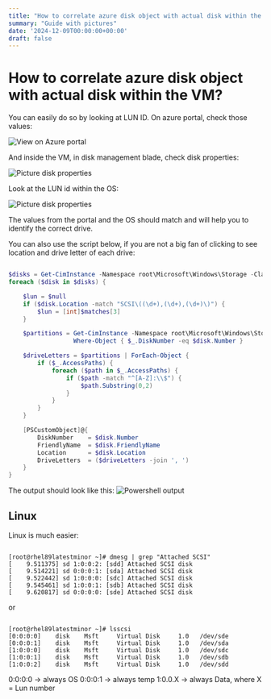 ```yaml
---
title: "How to correlate azure disk object with actual disk within the VM?"
summary: "Guide with pictures"
date: '2024-12-09T00:00:00+00:00'
draft: false
---
```


# How to correlate azure disk object with actual disk within the VM?

You can easily do so by looking at LUN ID. On azure portal, check those values:

![View on Azure portal](https://cdn.porotnikov.com/githubpages/2024/picture_disk_luns.png "View on Azure portal")


And inside the VM, in disk management blade, check disk properties:

![Picture disk properties](https://cdn.porotnikov.com/githubpages/2024/picture_disk_properties.png)


Look at the LUN id within the OS:

![Picture disk properties](https://cdn.porotnikov.com/githubpages/2024/picture_disk_properties_lunid.png)

The values from the portal and the OS should match and will help you to identify the correct drive. 

You can also use the script below, if you are not a big fan of clicking to see location and drive letter of each drive:

```powershell

$disks = Get-CimInstance -Namespace root\Microsoft\Windows\Storage -ClassName MSFT_Disk
foreach ($disk in $disks) {

    $lun = $null
    if ($disk.Location -match "SCSI\((\d+),(\d+),(\d+)\)") {
        $lun = [int]$matches[3]
    }

    $partitions = Get-CimInstance -Namespace root\Microsoft\Windows\Storage -ClassName MSFT_Partition |
                  Where-Object { $_.DiskNumber -eq $disk.Number }

    $driveLetters = $partitions | ForEach-Object {
        if ($_.AccessPaths) {
            foreach ($path in $_.AccessPaths) {
                if ($path -match "^[A-Z]:\\$") {
                    $path.Substring(0,2)
                }
            }
        }
    }

    [PSCustomObject]@{
        DiskNumber    = $disk.Number
        FriendlyName  = $disk.FriendlyName
        Location      = $disk.Location
        DriveLetters  = ($driveLetters -join ', ')
    }
}


```

The output should look like this:
![Powershell output](https://cdn.porotnikov.com/githubpages/2024/disk_lun_ps_output.png)

## Linux

Linux is much easier:

```shell

[root@rhel89latestminor ~]# dmesg | grep "Attached SCSI"
[    9.511375] sd 1:0:0:2: [sdd] Attached SCSI disk
[    9.514221] sd 0:0:0:1: [sda] Attached SCSI disk
[    9.522442] sd 1:0:0:0: [sdc] Attached SCSI disk
[    9.545461] sd 1:0:0:1: [sdb] Attached SCSI disk
[    9.620817] sd 0:0:0:0: [sde] Attached SCSI disk

```

or

```shell

[root@rhel89latestminor ~]# lsscsi
[0:0:0:0]    disk    Msft     Virtual Disk     1.0   /dev/sde
[0:0:0:1]    disk    Msft     Virtual Disk     1.0   /dev/sda
[1:0:0:0]    disk    Msft     Virtual Disk     1.0   /dev/sdc
[1:0:0:1]    disk    Msft     Virtual Disk     1.0   /dev/sdb
[1:0:0:2]    disk    Msft     Virtual Disk     1.0   /dev/sdd

```

0:0:0:0 -> always OS 
0:0:0:1 -> always temp
1:0.0.X -> always Data, where X = Lun number

